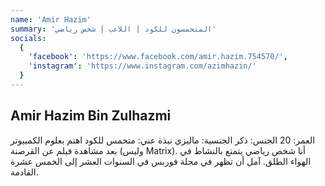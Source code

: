 ```yaml
---
name: 'Amir Hazim'
summary: 'المتحمسون للكود | اللاعب | شخص رياضي'
socials:
  {
    'facebook': 'https://www.facebook.com/amir.hazim.754570/',
    'instagram': 'https://www.instagram.com/azimhazin/'
  }
---
```


## Amir Hazim Bin Zulhazmi

العمر: 20
الجنس: ذكر
الجنسية: ماليزي
نبذة عني: متحمس للكود اهتم بعلوم الكمبيوتر بعد مشاهدة فيلم عن القرصنة (وليس Matrix). أنا شخص رياضي يتمتع بالنشاط في الهواء الطلق. آمل أن تظهر في مجلة فوربس في السنوات العشر إلى الخمس عشرة القادمة.
